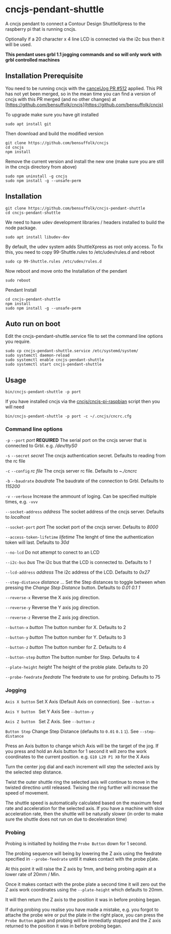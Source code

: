 # cncjs-pendant-shuttle
A cncjs pendant to connect a Contour Design ShuttleXpress to the raspberry pi that is running cncjs.

Optionally if a 20 character x 4 line LCD is connected via the i2c bus then it will be used.

**This pendant uses grbl 1.1 jogging commands and so will only work with grbl controlled machines**

## Installation Prerequisite

You need to be running cncjs with the [cancelJog PR #512](https://github.com/cncjs/cncjs/pull/512) applied. This PR has not yet been merged, so in the mean time you can find a version of cncjs with this PR merged (and no other changes) at [https://github.com/bensuffolk/cncjs](https://github.com/bensuffolk/cncjs)

To upgrade make sure you have git installed 

```shell
sudo apt install git
```
Then download and build the modified version

```shell
git clone https://github.com/bensuffolk/cncjs
cd cncjs
npm install
```

Remove the current version and install the new one (make sure you are still in the cncjs directory from above)

```shell
sudo npm uninstall -g cncjs
sudo npm install -g --unsafe-perm
```

## Installation


```shell
git clone https://github.com/bensuffolk/cncjs-pendant-shuttle
cd cncjs-pendant-shuttle
```

We need to have udev development libraries / headers installed to build the node package.

```shell
sudo apt install libudev-dev
```

By default, the udev system adds ShuttleXpress as root only access. To fix this, you need to copy 99-Shuttle.rules to /etc/udev/rules.d and reboot

```shell
sudo cp 99-Shuttle.rules /etc/udev/rules.d
```

Now reboot and move onto the Installation of the pendant

```shell
sudo reboot
```
Pendant Install

```
cd cncjs-pendant-shuttle
npm install
sudo npm install -g --unsafe-perm
```

## Auto run on boot

Edit the cncjs-pendant-shuttle.service file to set the command line options you require.

```shell
sudo cp cncjs-pendant-shuttle.service /etc/systemd/system/
sudo systemctl daemon-reload
sudo systemctl enable cncjs-pendant-shuttle
sudo systemctl start cncjs-pendant-shuttle
```

## Usage

```shell
bin/cncjs-pendant-shuttle -p port
```

If you have installed cncjs via the [cncjs/cncjs-pi-raspbian](https://github.com/cncjs/cncjs-pi-raspbian) script then you will need

```shell
bin/cncjs-pendant-shuttle -p port -c ~/.cncjs/cncrc.cfg
```

### Command line options

`-p` `--port` *port* **REQUIRED** The serial port on the cncjs server that is connected to Grbl. e.g. */dev/ttyS0*

`-s` `--secret` *secret* The cncjs authentication secret. Defaults to reading from the rc file

`-c` `--config` *rc file* The cncjs server rc file. Defaults to  *~./cncrc* 

`-b` `--baudrate` *baudrate* The baudrate of the connection to Grbl. Defaults to *115200*

`-v` `--verbose` Increase the ammount of loging. Can be specified multiple times, e.g. `-vvv`

`--socket-address` *address* The socket address of the cncjs server. Defaults to *localhost*

`--socket-port` *port* The socket port of the cncjs server. Defaults to *8000*

`--access-token-lifetime` *lifetime* The lenght of time the authentication token will last. Defaults to *30d*

`--no-lcd` Do not attempt to conect to an LCD

`--i2c-bus` *bus* The i2c bus that the LCD is connected to. Defaults to *1*

`--lcd-address` *address* The i2c address of the LCD. Defaults to *0x27*

`--step-distance` *distance* ... Set the Step distances to toggle between when pressing the *Change Step Distance* button. Defaults to *0.01 0.1 1*

`--reverse-x` Reverse the X axis jog direction.

`--reverse-y` Reverse the Y axis jog direction.

`--reverse-z` Reverse the Z axis jog direction.

`--button-x` *button* The button number for X. Defaults to 2

`--button-y` *button* The button number for Y. Defaults to 3

`--button-z` *button* The button number for Z. Defaults to 4

`--button-step` *button* The button number for Step. Defaults to 4

`--plate-height` *height* The height of the proble plate. Defaults to 20

`--probe-feedrate` *feedrate* The feedrate to use for probing. Defaults to 75


### Jogging


`Axis X button` Set X Axis (Default Axis on connection). See `--button-x`

`Axis Y button ` Set Y Axis See `--button-y`

`Axis Z button ` Set Z Axis. See `--button-z`

`Button Step` Change Step Distance (defaults to `0.01` `0.1` `1`). See `--step-distance`

Press an Axis button to change which Axis will be the target of the jog. If you press and hold an Axis button for 1 second it will zero the work coordinates to the current position. e.g. `G10 L20 P1 X0` for the X Axis

Turn the center jog dial and each increment will step the selected axis by the selected step distance.

Twist the outer shuttle ring the selected axis will continue to move in the twisted directino until released. Twising the ring further will increase the speed of movement.

The shuttle speed is automatically calculated based on the maximum feed rate and acceleration for the selected axis. If you have a machine with slow acceleration rate, then the shuttle will be naturally slower (in order to make sure the shuttle does not run on due to deceleration time)


### Probing

Probing is initialted by holding the `Probe Button` down for 1 second.

The probing sequence will being by lowering the Z axis using the feedrate specified in `--probe-feedrate` until it makes contact with the probe p[ate.

At this point it will raise the Z axis by 1mm, and being probing again at a lower rate of 20mm / Min.

Once it makes contact with the probe plate a second time it will zero out the Z axis work coordinates using the `--plate-height` which defaults to 20mm.

It will then return the Z axis to the position it was in before probing began.

If during probing you realise you have made a mistake, e.g. you forgot to attache the probe wire or put the plate in the right place, you can press the `Probe Button` again and probing will be immediatly stopped and the Z axis returned to the position it was in before probing began.